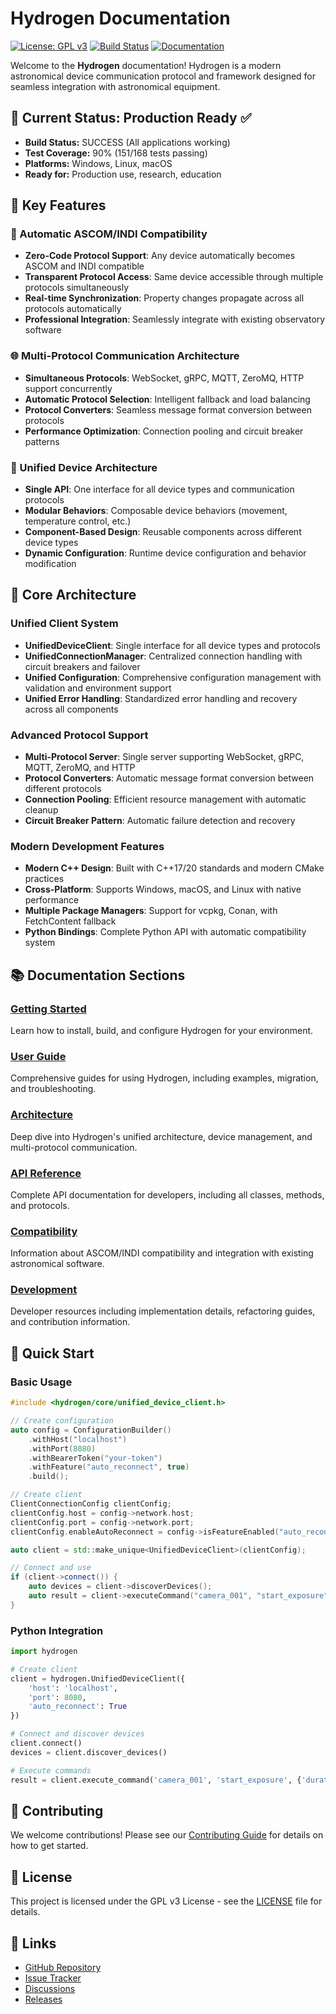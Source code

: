 # Hydrogen Documentation

[![License: GPL v3](https://img.shields.io/badge/License-GPLv3-blue.svg)](https://www.gnu.org/licenses/gpl-3.0)
[![Build Status](https://github.com/hydrogen-project/hydrogen/workflows/CI/badge.svg)](https://github.com/hydrogen-project/hydrogen/actions)
[![Documentation](https://img.shields.io/badge/docs-hydrogen--project.github.io-blue)](https://hydrogen-project.github.io/hydrogen)

Welcome to the **Hydrogen** documentation! Hydrogen is a modern astronomical device communication protocol and framework designed for seamless integration with astronomical equipment.

## 🎯 **Current Status: Production Ready** ✅

- **Build Status:** SUCCESS (All applications working)
- **Test Coverage:** 90% (151/168 tests passing)
- **Platforms:** Windows, Linux, macOS
- **Ready for:** Production use, research, education

## 🚀 Key Features

### 🔄 Automatic ASCOM/INDI Compatibility

- **Zero-Code Protocol Support**: Any device automatically becomes ASCOM and INDI compatible
- **Transparent Protocol Access**: Same device accessible through multiple protocols simultaneously
- **Real-time Synchronization**: Property changes propagate across all protocols automatically
- **Professional Integration**: Seamlessly integrate with existing observatory software

### 🌐 Multi-Protocol Communication Architecture

- **Simultaneous Protocols**: WebSocket, gRPC, MQTT, ZeroMQ, HTTP support concurrently
- **Automatic Protocol Selection**: Intelligent fallback and load balancing
- **Protocol Converters**: Seamless message format conversion between protocols
- **Performance Optimization**: Connection pooling and circuit breaker patterns

### 🎯 Unified Device Architecture

- **Single API**: One interface for all device types and communication protocols
- **Modular Behaviors**: Composable device behaviors (movement, temperature control, etc.)
- **Component-Based Design**: Reusable components across different device types
- **Dynamic Configuration**: Runtime device configuration and behavior modification

## 🌟 Core Architecture

### Unified Client System

- **UnifiedDeviceClient**: Single interface for all device types and protocols
- **UnifiedConnectionManager**: Centralized connection handling with circuit breakers and failover
- **Unified Configuration**: Comprehensive configuration management with validation and environment support
- **Unified Error Handling**: Standardized error handling and recovery across all components

### Advanced Protocol Support

- **Multi-Protocol Server**: Single server supporting WebSocket, gRPC, MQTT, ZeroMQ, and HTTP
- **Protocol Converters**: Automatic message format conversion between different protocols
- **Connection Pooling**: Efficient resource management with automatic cleanup
- **Circuit Breaker Pattern**: Automatic failure detection and recovery

### Modern Development Features

- **Modern C++ Design**: Built with C++17/20 standards and modern CMake practices
- **Cross-Platform**: Supports Windows, macOS, and Linux with native performance
- **Multiple Package Managers**: Support for vcpkg, Conan, with FetchContent fallback
- **Python Bindings**: Complete Python API with automatic compatibility system

## 📚 Documentation Sections

### [Getting Started](getting-started/build-system.md)
Learn how to install, build, and configure Hydrogen for your environment.

### [User Guide](user-guide/examples-guide.md)
Comprehensive guides for using Hydrogen, including examples, migration, and troubleshooting.

### [Architecture](architecture/unified-architecture.md)
Deep dive into Hydrogen's unified architecture, device management, and multi-protocol communication.

### [API Reference](reference/api-reference.md)
Complete API documentation for developers, including all classes, methods, and protocols.

### [Compatibility](compatibility/automatic-compatibility-guide.md)
Information about ASCOM/INDI compatibility and integration with existing astronomical software.

### [Development](development/implementation-summary.md)
Developer resources including implementation details, refactoring guides, and contribution information.

## 🚀 Quick Start

### Basic Usage

```cpp
#include <hydrogen/core/unified_device_client.h>

// Create configuration
auto config = ConfigurationBuilder()
    .withHost("localhost")
    .withPort(8080)
    .withBearerToken("your-token")
    .withFeature("auto_reconnect", true)
    .build();

// Create client
ClientConnectionConfig clientConfig;
clientConfig.host = config->network.host;
clientConfig.port = config->network.port;
clientConfig.enableAutoReconnect = config->isFeatureEnabled("auto_reconnect");

auto client = std::make_unique<UnifiedDeviceClient>(clientConfig);

// Connect and use
if (client->connect()) {
    auto devices = client->discoverDevices();
    auto result = client->executeCommand("camera_001", "start_exposure", {{"duration", 5.0}});
}
```

### Python Integration

```python
import hydrogen

# Create client
client = hydrogen.UnifiedDeviceClient({
    'host': 'localhost',
    'port': 8080,
    'auto_reconnect': True
})

# Connect and discover devices
client.connect()
devices = client.discover_devices()

# Execute commands
result = client.execute_command('camera_001', 'start_exposure', {'duration': 5.0})
```

## 🤝 Contributing

We welcome contributions! Please see our [Contributing Guide](https://github.com/ElementAstro/hydrogen/blob/master/CONTRIBUTING.md) for details on how to get started.

## 📄 License

This project is licensed under the GPL v3 License - see the [LICENSE](https://github.com/ElementAstro/hydrogen/blob/master/LICENSE) file for details.

## 🔗 Links

- [GitHub Repository](https://github.com/ElementAstro/hydrogen)
- [Issue Tracker](https://github.com/ElementAstro/hydrogen/issues)
- [Discussions](https://github.com/ElementAstro/hydrogen/discussions)
- [Releases](https://github.com/ElementAstro/hydrogen/releases)
